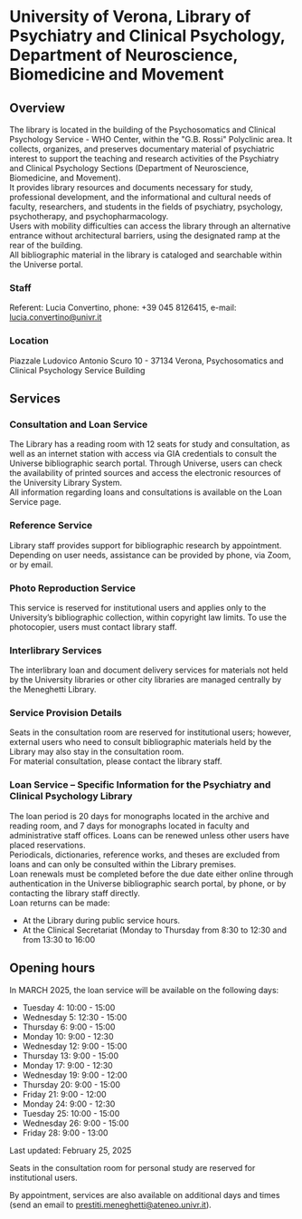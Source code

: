 # University of Verona, Library of Psychiatry and Clinical Psychology, Department of Neuroscience, Biomedicine and Movement

## Overview
The library is located in the building of the Psychosomatics and Clinical Psychology Service - WHO Center, within the "G.B. Rossi" Polyclinic area. 
It collects, organizes, and preserves documentary material of psychiatric interest to support the teaching and research activities of the Psychiatry and Clinical Psychology Sections (Department of Neuroscience, Biomedicine, and Movement).  
It provides library resources and documents necessary for study, professional development, and the informational and cultural needs of faculty, researchers, and students in the fields of psychiatry, psychology, psychotherapy, and psychopharmacology.  
Users with mobility difficulties can access the library through an alternative entrance without architectural barriers, using the designated ramp at the rear of the building.  
All bibliographic material in the library is cataloged and searchable within the Universe portal.  

### Staff
Referent: Lucia Convertino, phone: +39 045 8126415, e-mail: lucia.convertino@univr.it

### Location
Piazzale Ludovico Antonio Scuro 10 - 37134 Verona, Psychosomatics and Clinical Psychology Service Building

## Services

### Consultation and Loan Service  
The Library has a reading room with 12 seats for study and consultation, as well as an internet station with access via GIA credentials to consult the Universe bibliographic search portal. Through Universe, users can check the availability of printed sources and access the electronic resources of the University Library System.  
All information regarding loans and consultations is available on the Loan Service page.  

### Reference Service  
Library staff provides support for bibliographic research by appointment. Depending on user needs, assistance can be provided by phone, via Zoom, or by email.  

### Photo Reproduction Service  
This service is reserved for institutional users and applies only to the University’s bibliographic collection, within copyright law limits. To use the photocopier, users must contact library staff.  

### Interlibrary Services  
The interlibrary loan and document delivery services for materials not held by the University libraries or other city libraries are managed centrally by the Meneghetti Library.  

### Service Provision Details  
Seats in the consultation room are reserved for institutional users; however, external users who need to consult bibliographic materials held by the Library may also stay in the consultation room.  
For material consultation, please contact the library staff.  

### Loan Service – Specific Information for the Psychiatry and Clinical Psychology Library  
The loan period is 20 days for monographs located in the archive and reading room, and 7 days for monographs located in faculty and administrative staff offices. Loans can be renewed unless other users have placed reservations.  
Periodicals, dictionaries, reference works, and theses are excluded from loans and can only be consulted within the Library premises.  
Loan renewals must be completed before the due date either online through authentication in the Universe bibliographic search portal, by phone, or by contacting the library staff directly.  
Loan returns can be made:  
- At the Library during public service hours.  
- At the Clinical Secretariat (Monday to Thursday from 8:30 to 12:30 and from 13:30 to 16:00


## Opening hours

In MARCH 2025, the loan service will be available on the following days:  
- Tuesday 4: 10:00 - 15:00  
- Wednesday 5: 12:30 - 15:00  
- Thursday 6: 9:00 - 15:00  
- Monday 10: 9:00 - 12:30  
- Wednesday 12: 9:00 - 15:00  
- Thursday 13: 9:00 - 15:00  
- Monday 17: 9:00 - 12:30  
- Wednesday 19: 9:00 - 12:00  
- Thursday 20: 9:00 - 15:00  
- Friday 21: 9:00 - 12:00  
- Monday 24: 9:00 - 12:30  
- Tuesday 25: 10:00 - 15:00  
- Wednesday 26: 9:00 - 15:00  
- Friday 28: 9:00 - 13:00  

Last updated: February 25, 2025  

Seats in the consultation room for personal study are reserved for institutional users.  

By appointment, services are also available on additional days and times (send an email to prestiti.meneghetti@ateneo.univr.it).  
